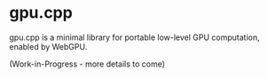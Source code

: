 # gpu.cpp

gpu.cpp is a minimal library for portable low-level GPU computation, enabled by
WebGPU.

(Work-in-Progress - more details to come)
